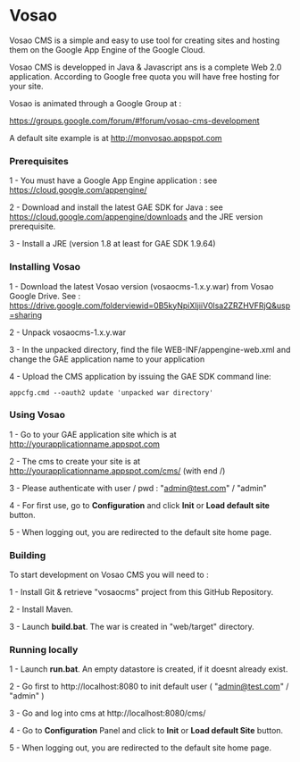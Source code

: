 # Vosao

Vosao CMS is a simple and easy to use tool for creating sites and hosting them on the Google App Engine of the Google Cloud. 

Vosao CMS is developped in Java & Javascript ans is a complete Web 2.0 application. According to Google free quota you will have free hosting for your site.

Vosao is animated through a Google Group at :

https://groups.google.com/forum/#!forum/vosao-cms-development

A default site example is at http://monvosao.appspot.com

### Prerequisites

1 - You must have a Google App Engine application : see https://cloud.google.com/appengine/

2 - Download and install the latest GAE SDK for Java : see https://cloud.google.com/appengine/downloads and the JRE version prerequisite.

3 - Install a JRE (version 1.8 at least for GAE SDK 1.9.64)

### Installing Vosao

1 - Download the latest Vosao version (vosaocms-1.x.y.war) from Vosao Google Drive. See : https://drive.google.com/folderviewid=0B5kyNpiXIjiiV0lsa2ZRZHVFRjQ&usp=sharing

2 - Unpack vosaocms-1.x.y.war

3 - In the unpacked directory, find the file WEB-INF/appengine-web.xml and change the GAE application name to your application

4 - Upload the CMS application by issuing the GAE SDK command line: 

	appcfg.cmd --oauth2 update 'unpacked war directory'

### Using Vosao

1 - Go to your GAE application site which is at http://yourapplicationname.appspot.com

2 - The cms to create your site is at http://yourapplicationname.appspot.com/cms/ (with end /)

3 - Please authenticate with user / pwd : "admin@test.com" / "admin"

4 - For first use, go to __Configuration__ and click __Init__ or __Load default site__ button.

5 - When logging out, you are redirected to the default site home page.

### Building

To start development on Vosao CMS you will need to :

1 - Install Git & retrieve "vosaocms" project from this GitHub Repository.

2 - Install Maven.

3 - Launch __build.bat__. The war is created in "web/target" directory. 

### Running locally

1 - Launch __run.bat__. An empty datastore is created, if it doesnt already exist.

2 - Go first to http://localhost:8080 to init default user ( "admin@test.com" / "admin" )

3 - Go and log into cms at http://localhost:8080/cms/

4 - Go to __Configuration__ Panel and click to __Init__ or __Load default Site__ button.

5 - When logging out, you are redirected to the default site home page.